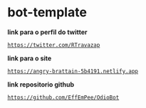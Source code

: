 # bot-template 

**link para o perfil do twitter** 

<a href="https://twitter.com/RTravazap" target="_blank">`https://twitter.com/RTravazap`</a> 

**link para o site**

<a href="https://angry-brattain-5b4191.netlify.app" target="_blank">`https://angry-brattain-5b4191.netlify.app`</a>

**link repositorio github**

<a href="https://github.com/EffEmPee/OdioBot">`https://github.com/EffEmPee/OdioBot`</a>

